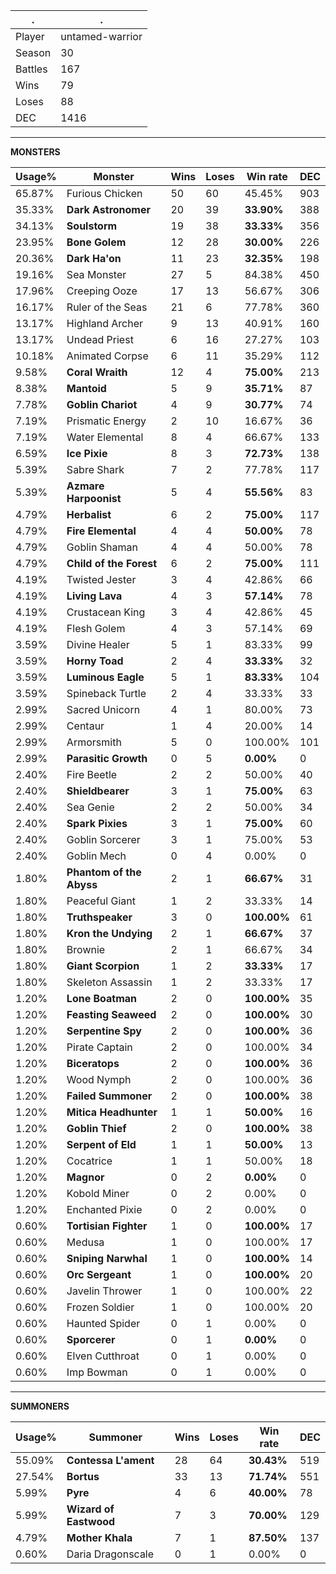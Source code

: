 .|.
|-|-
Player|untamed-warrior
Season|30
Battles|167
Wins|79
Loses|88
DEC|1416

---
**MONSTERS**

Usage%|Monster|Wins|Loses|Win rate|DEC|
-|-|-|-|-|-|
65.87%|Furious Chicken|50|60|45.45%|903|
35.33%|**Dark Astronomer**|20|39|**33.90%**|388|
34.13%|**Soulstorm**|19|38|**33.33%**|356|
23.95%|**Bone Golem**|12|28|**30.00%**|226|
20.36%|**Dark Ha'on**|11|23|**32.35%**|198|
19.16%|Sea Monster|27|5|84.38%|450|
17.96%|Creeping Ooze|17|13|56.67%|306|
16.17%|Ruler of the Seas|21|6|77.78%|360|
13.17%|Highland Archer|9|13|40.91%|160|
13.17%|Undead Priest|6|16|27.27%|103|
10.18%|Animated Corpse|6|11|35.29%|112|
9.58%|**Coral Wraith**|12|4|**75.00%**|213|
8.38%|**Mantoid**|5|9|**35.71%**|87|
7.78%|**Goblin Chariot**|4|9|**30.77%**|74|
7.19%|Prismatic Energy|2|10|16.67%|36|
7.19%|Water Elemental|8|4|66.67%|133|
6.59%|**Ice Pixie**|8|3|**72.73%**|138|
5.39%|Sabre Shark|7|2|77.78%|117|
5.39%|**Azmare Harpoonist**|5|4|**55.56%**|83|
4.79%|**Herbalist**|6|2|**75.00%**|117|
4.79%|**Fire Elemental**|4|4|**50.00%**|78|
4.79%|Goblin Shaman|4|4|50.00%|78|
4.79%|**Child of the Forest**|6|2|**75.00%**|111|
4.19%|Twisted Jester|3|4|42.86%|66|
4.19%|**Living Lava**|4|3|**57.14%**|78|
4.19%|Crustacean King|3|4|42.86%|45|
4.19%|Flesh Golem|4|3|57.14%|69|
3.59%|Divine Healer|5|1|83.33%|99|
3.59%|**Horny Toad**|2|4|**33.33%**|32|
3.59%|**Luminous Eagle**|5|1|**83.33%**|104|
3.59%|Spineback Turtle|2|4|33.33%|33|
2.99%|Sacred Unicorn|4|1|80.00%|73|
2.99%|Centaur|1|4|20.00%|14|
2.99%|Armorsmith|5|0|100.00%|101|
2.99%|**Parasitic Growth**|0|5|**0.00%**|0|
2.40%|Fire Beetle|2|2|50.00%|40|
2.40%|**Shieldbearer**|3|1|**75.00%**|63|
2.40%|Sea Genie|2|2|50.00%|34|
2.40%|**Spark Pixies**|3|1|**75.00%**|60|
2.40%|Goblin Sorcerer|3|1|75.00%|53|
2.40%|Goblin Mech|0|4|0.00%|0|
1.80%|**Phantom of the Abyss**|2|1|**66.67%**|31|
1.80%|Peaceful Giant|1|2|33.33%|14|
1.80%|**Truthspeaker**|3|0|**100.00%**|61|
1.80%|**Kron the Undying**|2|1|**66.67%**|37|
1.80%|Brownie|2|1|66.67%|34|
1.80%|**Giant Scorpion**|1|2|**33.33%**|17|
1.80%|Skeleton Assassin|1|2|33.33%|17|
1.20%|**Lone Boatman**|2|0|**100.00%**|35|
1.20%|**Feasting Seaweed**|2|0|**100.00%**|30|
1.20%|**Serpentine Spy**|2|0|**100.00%**|36|
1.20%|Pirate Captain|2|0|100.00%|34|
1.20%|**Biceratops**|2|0|**100.00%**|36|
1.20%|Wood Nymph|2|0|100.00%|36|
1.20%|**Failed Summoner**|2|0|**100.00%**|38|
1.20%|**Mitica Headhunter**|1|1|**50.00%**|16|
1.20%|**Goblin Thief**|2|0|**100.00%**|38|
1.20%|**Serpent of Eld**|1|1|**50.00%**|13|
1.20%|Cocatrice|1|1|50.00%|18|
1.20%|**Magnor**|0|2|**0.00%**|0|
1.20%|Kobold Miner|0|2|0.00%|0|
1.20%|Enchanted Pixie|0|2|0.00%|0|
0.60%|**Tortisian Fighter**|1|0|**100.00%**|17|
0.60%|Medusa|1|0|100.00%|17|
0.60%|**Sniping Narwhal**|1|0|**100.00%**|14|
0.60%|**Orc Sergeant**|1|0|**100.00%**|20|
0.60%|Javelin Thrower|1|0|100.00%|22|
0.60%|Frozen Soldier|1|0|100.00%|20|
0.60%|Haunted Spider|0|1|0.00%|0|
0.60%|**Sporcerer**|0|1|**0.00%**|0|
0.60%|Elven Cutthroat|0|1|0.00%|0|
0.60%|Imp Bowman|0|1|0.00%|0|

---
**SUMMONERS**

Usage%|Summoner|Wins|Loses|Win rate|DEC|
-|-|-|-|-|-|
55.09%|**Contessa L'ament**|28|64|**30.43%**|519|
27.54%|**Bortus**|33|13|**71.74%**|551|
5.99%|**Pyre**|4|6|**40.00%**|78|
5.99%|**Wizard of Eastwood**|7|3|**70.00%**|129|
4.79%|**Mother Khala**|7|1|**87.50%**|137|
0.60%|Daria Dragonscale|0|1|0.00%|0|
